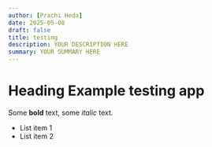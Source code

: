 ```yaml
---
author: [Prachi Heda]
date: 2025-05-08
draft: false
title: testing 
description: YOUR DESCRIPTION HERE
summary: YOUR SUMMARY HERE
---
```


# Heading Example testing app

Some **bold** text, some *italic* text.
- List item 1
- List item 2